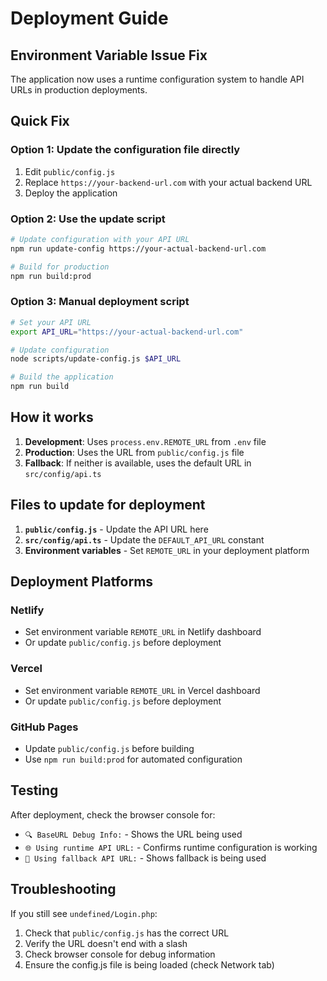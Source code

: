 # Deployment Guide

## Environment Variable Issue Fix

The application now uses a runtime configuration system to handle API URLs in production deployments.

## Quick Fix

### Option 1: Update the configuration file directly

1. Edit `public/config.js`
2. Replace `https://your-backend-url.com` with your actual backend URL
3. Deploy the application

### Option 2: Use the update script

```bash
# Update configuration with your API URL
npm run update-config https://your-actual-backend-url.com

# Build for production
npm run build:prod
```

### Option 3: Manual deployment script

```bash
# Set your API URL
export API_URL="https://your-actual-backend-url.com"

# Update configuration
node scripts/update-config.js $API_URL

# Build the application
npm run build
```

## How it works

1. **Development**: Uses `process.env.REMOTE_URL` from `.env` file
2. **Production**: Uses the URL from `public/config.js` file
3. **Fallback**: If neither is available, uses the default URL in `src/config/api.ts`

## Files to update for deployment

1. **`public/config.js`** - Update the API URL here
2. **`src/config/api.ts`** - Update the `DEFAULT_API_URL` constant
3. **Environment variables** - Set `REMOTE_URL` in your deployment platform

## Deployment Platforms

### Netlify
- Set environment variable `REMOTE_URL` in Netlify dashboard
- Or update `public/config.js` before deployment

### Vercel
- Set environment variable `REMOTE_URL` in Vercel dashboard
- Or update `public/config.js` before deployment

### GitHub Pages
- Update `public/config.js` before building
- Use `npm run build:prod` for automated configuration

## Testing

After deployment, check the browser console for:
- `🔍 BaseURL Debug Info:` - Shows the URL being used
- `🌐 Using runtime API URL:` - Confirms runtime configuration is working
- `🔧 Using fallback API URL:` - Shows fallback is being used

## Troubleshooting

If you still see `undefined/Login.php`:

1. Check that `public/config.js` has the correct URL
2. Verify the URL doesn't end with a slash
3. Check browser console for debug information
4. Ensure the config.js file is being loaded (check Network tab)
